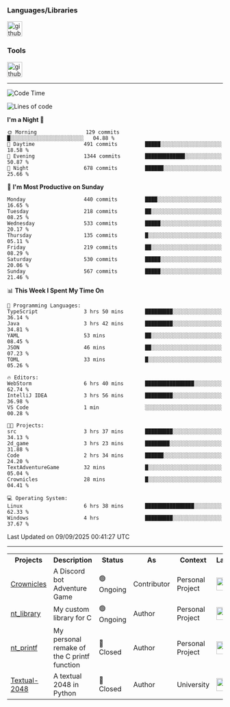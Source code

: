 <div>
    <h3>Languages/Libraries</h3>
    <img alt="github-chart" src="https://skillicons.dev/icons?i=c,py,js,ts,discordjs,html,css,md,bash" height="35px">
</div>
<div>
    <h3>Tools</h3>
    <img alt="github-chart" src="https://skillicons.dev/icons?i=discord,git,github,gitlab,vscode,webstorm,pycharm,ubuntu,pnpm,nodejs,docker" height="35px">
</div>

---
<!--START_SECTION:waka-->
![Code Time](http://img.shields.io/badge/Code%20Time-303%20hrs%2058%20mins-blue)

![Lines of code](https://img.shields.io/badge/From%20Hello%20World%20I%27ve%20Written-134.0%20thousand%20lines%20of%20code-blue)

**I'm a Night 🦉** 

```text
🌞 Morning                129 commits         █░░░░░░░░░░░░░░░░░░░░░░░░   04.88 % 
🌆 Daytime                491 commits         █████░░░░░░░░░░░░░░░░░░░░   18.58 % 
🌃 Evening                1344 commits        █████████████░░░░░░░░░░░░   50.87 % 
🌙 Night                  678 commits         ██████░░░░░░░░░░░░░░░░░░░   25.66 % 
```
📅 **I'm Most Productive on Sunday** 

```text
Monday                   440 commits         ████░░░░░░░░░░░░░░░░░░░░░   16.65 % 
Tuesday                  218 commits         ██░░░░░░░░░░░░░░░░░░░░░░░   08.25 % 
Wednesday                533 commits         █████░░░░░░░░░░░░░░░░░░░░   20.17 % 
Thursday                 135 commits         █░░░░░░░░░░░░░░░░░░░░░░░░   05.11 % 
Friday                   219 commits         ██░░░░░░░░░░░░░░░░░░░░░░░   08.29 % 
Saturday                 530 commits         █████░░░░░░░░░░░░░░░░░░░░   20.06 % 
Sunday                   567 commits         █████░░░░░░░░░░░░░░░░░░░░   21.46 % 
```


📊 **This Week I Spent My Time On** 

```text
💬 Programming Languages: 
TypeScript               3 hrs 50 mins       █████████░░░░░░░░░░░░░░░░   36.14 % 
Java                     3 hrs 42 mins       █████████░░░░░░░░░░░░░░░░   34.81 % 
YAML                     53 mins             ██░░░░░░░░░░░░░░░░░░░░░░░   08.45 % 
JSON                     46 mins             ██░░░░░░░░░░░░░░░░░░░░░░░   07.23 % 
TOML                     33 mins             █░░░░░░░░░░░░░░░░░░░░░░░░   05.26 % 

🔥 Editors: 
WebStorm                 6 hrs 40 mins       ████████████████░░░░░░░░░   62.74 % 
IntelliJ IDEA            3 hrs 56 mins       █████████░░░░░░░░░░░░░░░░   36.98 % 
VS Code                  1 min               ░░░░░░░░░░░░░░░░░░░░░░░░░   00.28 % 

🐱‍💻 Projects: 
src                      3 hrs 37 mins       █████████░░░░░░░░░░░░░░░░   34.13 % 
2d_game                  3 hrs 23 mins       ████████░░░░░░░░░░░░░░░░░   31.88 % 
Code                     2 hrs 34 mins       ██████░░░░░░░░░░░░░░░░░░░   24.20 % 
TextAdventureGame        32 mins             █░░░░░░░░░░░░░░░░░░░░░░░░   05.04 % 
Crownicles               28 mins             █░░░░░░░░░░░░░░░░░░░░░░░░   04.41 % 

💻 Operating System: 
Linux                    6 hrs 38 mins       ████████████████░░░░░░░░░   62.33 % 
Windows                  4 hrs               █████████░░░░░░░░░░░░░░░░   37.67 % 
```


 Last Updated on 09/09/2025 00:41:27 UTC
<!--END_SECTION:waka-->

---
<table>
    <tr>
        <th>Projects</th>
        <th>Description</th>
        <th>Status</th>
        <th>As</th>
        <th>Context</th>
        <th>Language</th>
    </tr>
    <tr>
        <td>
            <a href="https://github.com/Crownicles/Crownicles">Crownicles</a>
        </td>
        <td>
            A Discord bot Adventure Game
        </td>
        <td>
            🟢 Ongoing
        </td>
        <td>
            Contributor
        </td>
        <td>
            Personal Project
        </td>
        <td>
            <img alt="ts icon" src="https://skillicons.dev/icons?i=ts" height="30px">
        </td>
    </tr>
    <tr>
        <td>
            <a href="https://github.com/Ntalcme/nt_library">nt_library</a>
        </td>
        <td>
            My custom library for C
        </td>
        <td>
            🟢 Ongoing
        </td>
        <td>
            Author
        </td>
        <td>
            Personal Project
        </td>
        <td>
            <img alt="ts icon" src="https://skillicons.dev/icons?i=c" height="30px">
        </td>
    <tr>
        <td>
            <a href="https://github.com/Ntalcme/nt_printf">nt_printf</a>
        </td>
        <td>
             My personal remake of the C printf function 
        </td>
        <td>
            🔴 Closed
        </td>
        <td>
            Author
        </td>
        <td>
            Personal Project
        </td>
        <td>
            <img alt="ts icon" src="https://skillicons.dev/icons?i=c" height="30px">
        </td>
    </tr>
    <tr>
        <td>
            <a href="https://github.com/Ntalcme/Textual-2048">Textual-2048</a>
        </td>
        <td>
             A textual 2048 in Python
        </td>
        <td>
            🔴 Closed
        </td>
        <td>
            Author
        </td>
        <td>
            University
        </td>
        <td>
            <img alt="ts icon" src="https://skillicons.dev/icons?i=py" height="30px">
        </td>
    </tr>
</table>
